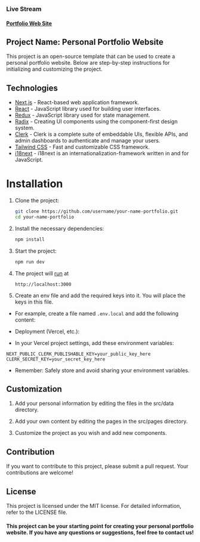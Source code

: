 ### Live Stream

#### [Portfolio Web Site](https://tariktunc.vercel.app/)

## Project Name: Personal Portfolio Website

This project is an open-source template that can be used to create a personal portfolio website. Below are step-by-step instructions for initializing and customizing the project.

## Technologies

-  [Next.js](https://nextjs.org/) - React-based web application framework.
-  [React](https://reactjs.org/) - JavaScript library used for building user interfaces.
-  [Redux](https://redux.js.org/) - JavaScript library used for state management.
-  [Radix](https://radix-ui.com/) - Creating UI components using the component-first design system.
-  [Clerk](https://clerk.com/) - Clerk is a complete suite of embeddable UIs, flexible APIs, and admin dashboards to authenticate and manage your users.
-  [Tailwind CSS](https://tailwindcss.com/) - Fast and customizable CSS framework.
-  [i18next](https://www.i18next.com/) - i18next is an internationalization-framework written in and for JavaScript.

# Installation

1. Clone the project:

   ```bash
   git clone https://github.com/username/your-name-portfolio.git
   cd your-name-portfolio
   ```

2. Install the necessary dependencies:

   ```bash
   npm install
   ```

3. Start the project:

   ```bash
   npm run dev
   ```

4. The project will [run](http://localhost:3000) at
   ```plaintext
   http://localhost:3000
   ```
5. Create an env file and add the required keys into it. You will place the keys in this file.

- For example, create a file named `.env.local` and add the following content:

- Deployment (Vercel, etc.):
- In your Vercel project settings, add these environment variables:
```plaintext
NEXT_PUBLIC_CLERK_PUBLISHABLE_KEY=your_public_key_here
CLERK_SECRET_KEY=your_secret_key_here
```
- Remember: Safely store and avoid sharing your environment variables.

## Customization

1. Add your personal information by editing the files in the src/data directory.

2. Add your own content by editing the pages in the src/pages directory.

3. Customize the project as you wish and add new components.

## Contribution

If you want to contribute to this project, please submit a pull request. Your contributions are welcome!

## License

This project is licensed under the MIT license. For detailed information, refer to the LICENSE file.

#### This project can be your starting point for creating your personal portfolio website. If you have any questions or suggestions, feel free to contact us!
